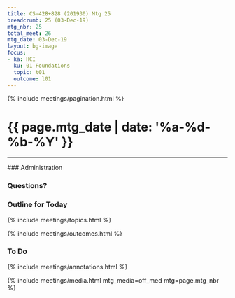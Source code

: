 ```yaml
---
title: CS-428+828 (201930) Mtg 25
breadcrumb: 25 (03-Dec-19)
mtg_nbr: 25
total_meet: 26
mtg_date: 03-Dec-19
layout: bg-image
focus:
- ka: HCI
  ku: 01-Foundations
  topic: t01
  outcome: l01
---
```

{% include meetings/pagination.html %}
<h1 class="card-header text-center">
  {{ page.mtg_date | date: '%a-%d-%b-%Y' }}
</h1>
<hr />
### Administration

### Questions?

### Outline for Today

{% include meetings/topics.html %}

{% include meetings/outcomes.html %}

### To Do

{% include meetings/annotations.html %}

{% include meetings/media.html mtg_media=off_med mtg=page.mtg_nbr %}
